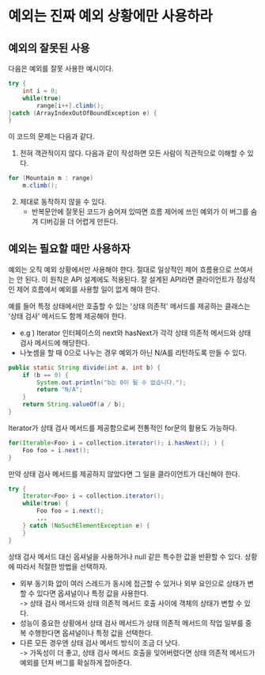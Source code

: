 # 예외는 진짜 예외 상황에만 사용하라

## 예외의 잘못된 사용

다음은 예외를 잘못 사용한 예시이다. 

~~~java
try {
    int i = 0;
    while(true)
        range[i++].climb();
}catch (ArrayIndexOutOfBoundException e) {
}
~~~

이 코드의 문제는 다음과 같다. 
1. 전혀 객관적이지 않다. 다음과 같이 작성하면 모든 사람이 직관적으로 이해할 수 있다.

~~~java
for (Mountain m : range) 
    m.climb();
~~~

2. 제대로 동작하지 않을 수 있다.
     - 반복문안에 잘못된 코드가 숨어져 있따면 흐름 제어에 쓰인 예외가 이 버그를 숨겨 디버깅을 더 어렵게 만든다. 


## 예외는 필요할 때만 사용하자
예외는 오직 예외 상황에서만 사용해야 한다. 절대로 일상적인 제어 흐름용으로 쓰여서는 안 된다. 이 원칙은 API 설계에도 적용된다. 잘 설계된 API라면 클라이언트가 정상적인 
제어 흐름에서 예외를 사용할 일이 없게 해야 한다. 

예를 들어 특정 상태에서만 호출할 수 있는 '상태 의존적' 메서드를 제공하는 클래스는 '상태 검사' 메서드도 함께 제공해야 한다.
  - e.g ) Iterator 인터페이스의 next와 hasNext가 각각 상태 의존적 메서드와 상태 검사 메서드에 해당한다. <br>
  - 나눗셈을 할 때 0으로 나누는 경우 예외가 아닌 N/A를 리턴하도록 만들 수 있다. <br>

~~~java
public static String divide(int a, int b) {
    if (b == 0) {
        System.out.println("b는 0이 될 수 없습니다.");
        return "N/A";
    }
    return String.valueOf(a / b);
}
~~~

Iterator가 상태 검사 메서드를 제공함으로써 전통적인 for문의 활용도 가능하다.

~~~java
for(Iterable<Foo> i = collection.iterator(); i.hasNext(); ) {
    Foo foo = i.next();
}
~~~

만약 상태 검사 메서드를 제공하지 않았다면 그 일을 클라이언트가 대신해야 한다.

~~~java
try {
    Iterator<Foo> i = collection.iterator();
    while(true) {
        Foo foo = i.next();
        ...
    } catch (NoSuchElementException e) {
    }
}
~~~

상태 검사 메서드 대신 옵셔널을 사용하거나 null 같은 특수한 값을 반환할 수 있다. 상황에 따라서 적절한 방법을 선택하자.
 - 외부 동기화 없이 여러 스레드가 동시에 접근할 수 있거나 외부 요인으로 상태가 변할 수 있다면 옵셔널이나 특정 값을 사용한다. <br>
     -> 상태 검사 메서드와 상태 의존적 메서드 호출 사이에 객체의 상태가 변할 수 있다.
 - 성능이 중요한 상황에서 상태 검사 메서드가 상태 의존적 메서드의 작업 일부를 중복 수행한다면 옵셔널이나 특정 값을 선택한다. 
 - 다른 모든 경우엔 상태 검사 메서드 방식이 조금 더 낫다. <br>
     -> 가독성이 더 좋고, 상태 검사 메서드 호출을 잊어버렸다면 상태 의존적 메서드가 예외를 던져 버그를 확실하게 잡아준다.